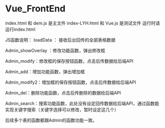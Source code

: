 # Vue_FrontEnd
index.html 和 dem.js 是主文件
index-LYH.html 和 Vue.js 是测试文件
运行时请运行index.html

JS函数说明：
loadData ： 接收后台回传的全部表格数据

Admin_showOverlay ：修改功能函数，弹出修改框

Admin_modify：修改框的保存按钮函数，点击后传数据给后端API

Admin_add：增加功能函数，弹出增加框

Admin_modify2：增加框的保存按钮函数，点击后传数据给后端API

Admin_del：删除功能函数，点击后传删除的数据给后端API

Admin_search：搜索功能函数，此处没有设定回传数据给后端API，通过函数能实现关键字搜索（关键字选择可以修改，暂时设定这几个）


后续多个表的函数都跟Admin的函数功能一致。